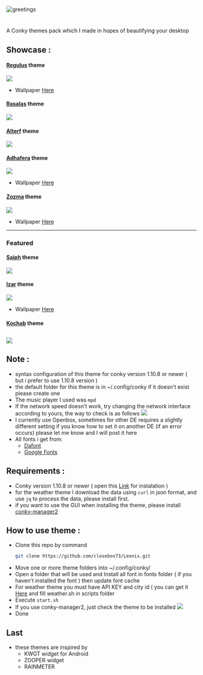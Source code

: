 ![greetings](/Asset/Leonis.png)
<!-- BADGES -->
<h1>
  <a href="#--------">
    <img alt="" align="right" src="https://badges.pufler.dev/visits/closebox73/Leonis?style=round-square&label=&color=282C35&logo=github&logoColor=white&labelColor=A02C2C"/>
  </a>
</h1>
A Conky themes pack which I made in hopes of beautifying your desktop 

## Showcase :

#### [Regulus](/Regulus) theme

![](/Regulus/preview.png)
- Wallpaper [Here](https://unsplash.com/photos/GAg4h8_mPCs)

#### [Rasalas](/Rasalas) theme

![](/Rasalas/preview.png)

#### [Alterf](/Alterf) theme

![](/Alterf/preview.png)

#### [Adhafera](/Adhafera) theme

![](/Adhafera/preview.png)
- Wallpaper [Here](https://unsplash.com/photos/EQ2srpKQkAU)
#### [Zozma](/Zozma) theme

![](/Zozma/preview.png)
- Wallpaper [Here](https://unsplash.com/photos/eriuKJwcdjI)
----------------------------------------------------------------
### Featured
#### [Saiph](/Saiph) theme

![](/Saiph/preview.png)
#### [Izar](/Izar) theme

![](/Izar/preview.png)
- Wallpaper [Here](https://unsplash.com/photos/TsNjhAkCbY)

#### [Kochab](/Kochab) theme

![](/Kochab/preview.png)
----------------------------------------------------------------

## Note :
- syntax configuration of this theme for conky version 1.10.8 or newer  ( but i prefer to use 1.10.8 version )
- the default folder for this theme is in ~/.config/conky if it doesn't exist please create one
- The music player I used was `mpd`
- If the network speed doesn't work, try changing the network interface according to yours, the way to check is as follows
	![](/Asset/Wlan.png)
- I currently use Openbox, sometimes for other DE requires a slightly different setting
	if you know how to set it on another DE (if an error occurs) please let me know and I will post it here 
- All fonts i get from:
	 - [Dafont](https://www.dafont.com)
	 - [Google Fonts](https://fonts.google.com) 

## Requirements :
- Conky version 1.10.8 or newer ( open this  [Link](https://github.com/brndnmtthws/conky) for instalation )
- for the weather theme I download the data using `curl` in json format, and use `jq` to process the data, please install first.
- if you want to use the GUI when installing the theme, please install [conky-manager2](https://github.com/zcot/conky-manager2)

## How to use theme :
- Clone this repo by command
  ```bash
  git clone https://github.com/closebox73/Leonis.git
  ```
- Move one or more theme folders into ~/.config/conky/
- Open a folder that will be used and Install all font in fonts folder ( if you haven't installed the font ) then update font cache
- For weather theme you must have API KEY and city id ( you can get it [Here](https://openweathermap.org) and fill weather.sh in scripts folder
- Execute `start.sh`
- If you use conky-manager2, just check the theme to be installed
	![](/Asset/CM2.png)
- Done

## Last
- these themes are inspired by
	- KWGT widget for Android
	- ZOOPER widget
	- RAINMETER 
